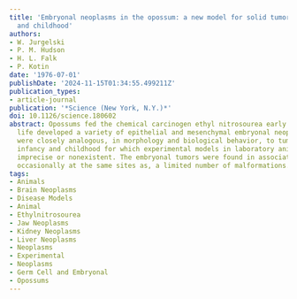 ```yaml
---
title: 'Embryonal neoplasms in the opossum: a new model for solid tumors of infancy
  and childhood'
authors:
- W. Jurgelski
- P. M. Hudson
- H. L. Falk
- P. Kotin
date: '1976-07-01'
publishDate: '2024-11-15T01:34:55.499211Z'
publication_types:
- article-journal
publication: '*Science (New York, N.Y.)*'
doi: 10.1126/science.180602
abstract: Opossums fed the chemical carcinogen ethyl nitrosourea early in postnatal
  life developed a variety of epithelial and mesenchymal embryonal neoplasms that
  were closely analogous, in morphology and biological behavior, to tumors of human
  infancy and childhood for which experimental models in laboratory animals are either
  imprecise or nonexistent. The embryonal tumors were found in association with, and
  occasionally at the same sites as, a limited number of malformations.
tags:
- Animals
- Brain Neoplasms
- Disease Models
- Animal
- Ethylnitrosourea
- Jaw Neoplasms
- Kidney Neoplasms
- Liver Neoplasms
- Neoplasms
- Experimental
- Neoplasms
- Germ Cell and Embryonal
- Opossums
---
```

